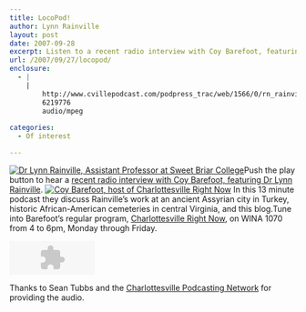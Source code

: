 ```yaml
---
title: LocoPod!
author: Lynn Rainville
layout: post
date: 2007-09-28
excerpt: Listen to a recent radio interview with Coy Barefoot, featuring Dr. Lynn Rainville discussing her research and community projects.
url: /2007/09/27/locopod/
enclosure:
  - |
    |
        http://www.cvillepodcast.com/podpress_trac/web/1566/0/rn_rainville_070925.mp3
        6219776
        audio/mpeg
        
categories:
  - Of interest

---
```

<a href="http://www.locohistory.org/blog/?attachment_id=159" rel="attachment wp-att-159" title="Dr Lynn Rainville, Assistant Professor at Sweet Briar College"><img src="http://www.locohistory.org/blog/wp-content/uploads/2007/09/lr.jpg" alt="Dr Lynn Rainville, Assistant Professor at Sweet Briar College" /></a>Push the play button to hear a [recent radio interview with Coy Barefoot, featuring Dr Lynn Rainville][1]. <a href="http://www.locohistory.org/blog/?attachment_id=158" rel="attachment wp-att-158" title="Coy Barefoot, host of Charlottesville Right Now"><img src="http://www.locohistory.org/blog/wp-content/uploads/2007/09/barefoot.jpg" alt="Coy Barefoot, host of Charlottesville Right Now" /></a> In this 13 minute podcast they discuss Rainville&#8217;s work at an ancient Assyrian city in Turkey, historic African-American cemeteries in central Virginia, and this blog.Tune into Barefoot&#8217;s regular program, <a href="http://www.wina.com/page.php?category_id=336 " target="_blank">Charlottesville Right Now</a>, on WINA 1070 from 4 to 6pm, Monday through Friday.

<embed src="http://odeo.com/flash/audio_player_midsize_black.swf" quality="high" width="150" height="60" name="audio_player_midsize_black" align="middle" allowScriptAccess="always" wmode="transparent" type="application/x-shockwave-flash" flashvars="audio_id=16371853&#038;valid_sample_rate=true&#038;external_url=http://www.cvillepodcast.com/podpress_trac/web/1566/0/rn_rainville_070925.mp3" pluginspage="http://www.macromedia.com/go/getflashplayer" />
</embed>

Thanks to Sean Tubbs and the <a href="http://www.cvillepodcast.com" target="_blank">Charlottesville Podcasting Network</a> for providing the audio.

 [1]: http://www.cvillepodcast.com/2007/09/27/lynn-rainville/